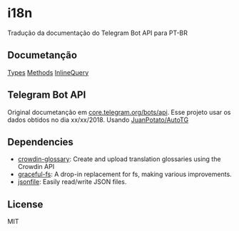 # i18n

Tradução da documentação do Telegram Bot API para PT-BR


## Documetanção

[Types](#)
[Methods](#)
[InlineQuery](#)

## Telegram Bot API

Original documetanção em [core.telegram.org/bots/api](https://core.telegram.org/bots/api). Esse projeto usar os dados obtidos no dia xx/xx/2018. Usando [JuanPotato/AutoTG](https://github.com/JuanPotato/AutoTG)

## Dependencies

- [crowdin-glossary](https://ghub.io/crowdin-glossary): Create and upload translation glossaries using the Crowdin API
- [graceful-fs](https://ghub.io/graceful-fs): A drop-in replacement for fs, making various improvements.
- [jsonfile](https://ghub.io/jsonfile): Easily read/write JSON files.

## License

MIT

